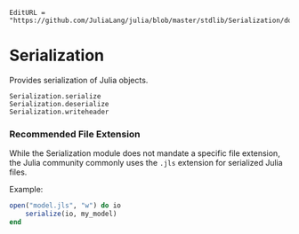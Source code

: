 ```@meta
EditURL = "https://github.com/JuliaLang/julia/blob/master/stdlib/Serialization/docs/src/index.md"
```

# Serialization

Provides serialization of Julia objects.

```@docs
Serialization.serialize
Serialization.deserialize
Serialization.writeheader
```

### Recommended File Extension

While the Serialization module does not mandate a specific file extension, the Julia community commonly uses the `.jls` extension for serialized Julia files.

Example:

```julia
open("model.jls", "w") do io
    serialize(io, my_model)
end
```
